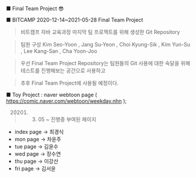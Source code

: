 ■ Final Team Project 😎

■ BITCAMP 2020-12-14~2021-05-28 Final Team Project

> 비트캠프 자바 교육과정 마지막 팀 프로젝트를 위해 생성한 Git Repository

> 팀원 구성 Kim Seo-Yoon , Jang Su-Yeon , Choi Kyung-Sik , Kim Yun-Su , Lee Kang-San , Cha Yoon-Joo

> 우선 Final Team Project Repository는 팀원들의 Git 사용에 대한 숙달을 위해 테스트를 진행해보는 공간으로 사용하고

> 추후 Final Team Project에 사용될 예정이다.

■ Toy Project : naver webtoon page ( https://comic.naver.com/webtoon/weekday.nhn );
> 20201. 03. 05 ~ 진행중
> 부여된 페이지
 - index page -> 최경식
 - mon page -> 차윤주
 - tue page -> 김윤수
 - wed page -> 장수연
 - thu page -> 이강산
 - fri page -> 김서윤
